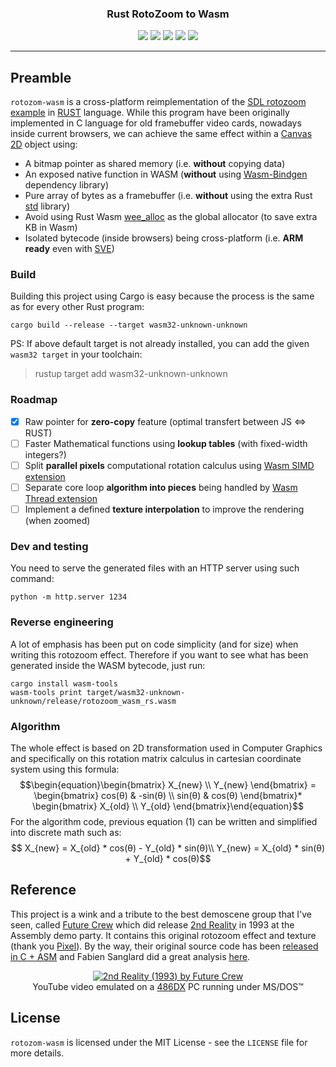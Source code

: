 <div align="center">
<h3>Rust RotoZoom to Wasm</h3>
<img src="https://img.shields.io/badge/zero-copy_Wasm↔Canvas-green.svg">
<img src="https://img.shields.io/badge/zero-dependency-yellow.svg">
<img src="https://img.shields.io/badge/no-std-orange.svg">
<img src="https://img.shields.io/badge/arm-ready-cyan.svg">
<a href="https://github.com/karl-rousseau/rotozoom-wasm/blob/main/LICENSE"><img src="http://img.shields.io/badge/license-MIT-blue.svg"></a>
</div>

---
## Preamble

`rotozom-wasm` is a cross-platform reimplementation of the [SDL rotozoom example](https://github.com/tuupola/sdl2_effects/blob/master/rotozoom.c) in [RUST](http://www.rust-lang.org) language.
While this program have been originally implemented in C language for old framebuffer video cards, nowadays inside current browsers, we can achieve the same effect within a [Canvas 2D](https://caniuse.com/?search=%3Ccanvas%3E) object using:
- A bitmap pointer as shared memory (i.e. **without** copying data)
- An exposed native function in WASM (**without** using [Wasm-Bindgen](https://rustwasm.github.io/wasm-bindgen/) dependency library)
- Pure array of bytes as a framebuffer (i.e. **without** using the extra Rust [std](https://doc.rust-lang.org/std/) library)
- Avoid using Rust Wasm [wee_alloc](https://github.com/rustwasm/wee_alloc) as the global allocator (to save extra KB in Wasm)
- Isolated bytecode (inside browsers) being cross-platform (i.e. **ARM ready** even with [SVE](https://community.arm.com/arm-community-blogs/b/architectures-and-processors-blog/posts/webassembly-bitmask-operations))

### Build

Building this project using Cargo is easy because the process is the same as for every other Rust program:

```shell
cargo build --release --target wasm32-unknown-unknown
```

PS: If above default target is not already installed, you can add the given `wasm32 target` in your toolchain:
> rustup target add wasm32-unknown-unknown

### Roadmap

- [x] Raw pointer for **zero-copy** feature (optimal transfert between JS ⇔ RUST)
- [ ] Faster Mathematical functions using **lookup tables** (with fixed-width integers?)
- [ ] Split **parallel pixels** computational rotation calculus using [Wasm SIMD extension](https://chromestatus.com/feature/6533147810332672)
- [ ] Separate core loop **algorithm into pieces** being handled by [Wasm Thread extension](https://chromestatus.com/feature/5724132452859904)
- [ ] Implement a defined **texture interpolation** to improve the rendering (when zoomed)

### Dev and testing

You need to serve the generated files with an HTTP server using such command:

```shell
python -m http.server 1234
```

### Reverse engineering

A lot of emphasis has been put on code simplicity (and for size) when writing this rotozoom effect.
Therefore if you want to see what has been generated inside the WASM bytecode, just run:

```shell
cargo install wasm-tools
wasm-tools print target/wasm32-unknown-unknown/release/rotozoom_wasm_rs.wasm
```

### Algorithm

The whole effect is based on 2D transformation used in Computer Graphics and specifically on this rotation matrix calculus in cartesian coordinate system using this formula:
$$\begin{equation}\begin{bmatrix} X_{new} \\ Y_{new} \end{bmatrix} = \begin{bmatrix} cos(θ) & -sin(θ) \\ sin(θ) & cos(θ) \end{bmatrix}* \begin{bmatrix} X_{old} \\ Y_{old} \end{bmatrix}\end{equation}$$
For the algorithm code, previous equation (1) can be written and simplified into discrete math such as:
$$ X_{new} = X_{old} * cos(θ) - Y_{old} * sin(θ)\\
Y_{new} = X_{old} * sin(θ) + Y_{old} * cos(θ)$$

## Reference

This project is a wink and a tribute to the best demoscene group that I've seen, called [Future Crew](https://en.wikipedia.org/wiki/Future_Crew) which did release [2nd Reality](https://en.wikipedia.org/wiki/Second_Reality) in 1993 at the Assembly demo party. It contains this original rotozoom effect and texture (thank you [Pixel](https://en.wikipedia.org/wiki/Misko_Iho)). By the way, their original source code has been [released in C + ASM](https://github.com/mtuomi/SecondReality/blob/master/GLENZ/ZOOMER.C) and Fabien Sanglard did a great analysis [here](https://fabiensanglard.net/second_reality/).
<div align="center">
  <a href="https://www.youtube.com/watch?v=iw17c70uJes&t=278"><img src="https://img.youtube.com/vi/GL5vb3D-8_I/0.jpg" alt="2nd Reality (1993) by Future Crew"></a><br/>
  YouTube video emulated on a <a href="https://en.wikipedia.org/wiki/I486">486DX</a> PC running under MS/DOS™
</div>

## License

`rotozom-wasm` is licensed under the MIT License - see the `LICENSE` file for more details.
